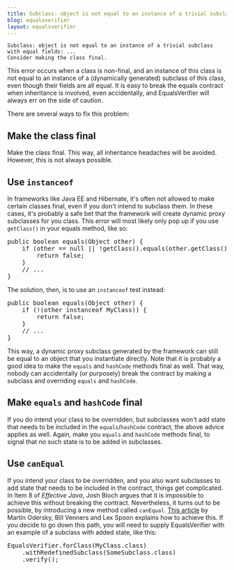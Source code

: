 ```yaml
---
title: Subclass: object is not equal to an instance of a trivial subclass with equal fields
blog: equalsverifier
layout: equalsverifier
---
```

    Subclass: object is not equal to an instance of a trivial subclass with equal fields: ...
    Consider making the class final.

This error occurs when a class is non-final, and an instance of this class is not equal to an instance of a (dynamically generated) subclass of this class, even though their fields are all equal. It is easy to break the equals contract when inheritance is involved, even accidentally, and EqualsVerifier will always err on the side of caution.

There are several ways to fix this problem:

Make the class final
--------------------
Make the class final. This way, all inheritance headaches will be avoided. However, this is not always possible.

Use `instanceof`
----------------
In frameworks like Java EE and Hibernate, it's often not allowed to make certain classes final, even if you don't intend to subclass them. In these cases, it's probably a safe bet that the framework will create dynamic proxy subclasses for you class. This error will most likely only pop up if you use `getClass()` in your equals method, like so:

<pre class="prettyprint">
public boolean equals(Object other) {
    if (other == null || !getClass().equals(other.getClass())) {
        return false;
    }
    // ...
}
</pre>
The solution, then, is to use an `instanceof` test instead:
<pre class="prettyprint">
public boolean equals(Object other) {
    if (!(other instanceof MyClass)) {
        return false;
    }
    // ...
}
</pre>

This way, a dynamic proxy subclass generated by the framework can still be equal to an object that you instantiate directly. Note that it is probably a good idea to make the `equals` and `hashCode` methods final as well. That way, nobody can accidentally (or purposely) break the contract by making a subclass and overriding `equals` and `hashCode`.

Make `equals` and `hashCode` final
----------------------------------
If you do intend your class to be overridden, but subclasses won't add state that needs to be included in the `equals`/`hashCode` contract, the above advice applies as well. Again, make you `equals` and `hashCode` methods final, to signal that no such state is to be added in subclasses.

Use `canEqual`
--------------
If you intend your class to be overridden, and you also want subclasses to add state that needs to be included in the contract, things get complicated. In Item 8 of _Effective Java_, Josh Bloch argues that it is impossible to achieve this without breaking the contract. Nevertheless, it turns out to be possible, by introducing a new method called `canEqual`. [This article](http://www.artima.com/lejava/articles/equality.html) by Martin Odersky, Bill Venners and Lex Spoon explains how to achieve this. If you decide to go down this path, you will need to supply EqualsVerifier with an example of a subclass with added state, like this:

<pre class="prettyprint">
EqualsVerifier.forClass(MyClass.class)
    .withRedefinedSubclass(SomeSubclass.class)
    .verify();
</pre>
